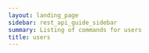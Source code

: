 ```yaml
---
layout: landing_page
sidebar: rest_api_guide_sidebar
summary: Listing of commands for users
title: users
---
```

